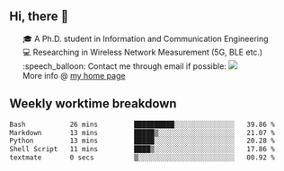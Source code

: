 <h2 > Hi, there 👋 </h3>

<div >
 <ul>
 🎓 A Ph.D. student in Information and Communication Engineering <br>
 💻 Researching in Wireless Network Measurement (5G, BLE etc.)<br>
 :speech_balloon: Contact me through email if possible: <a href="mailto:ethanjia@sjtu.edu.cn"><img src="https://img.shields.io/badge/-ethanjia@sjtu.edu.cn-c14438?style=plastic&logo=Gmail&logoColor=white&link=mailto:mailto:ethanjia@sjtu.edu.cn"></a> <br>
  More info @ <a href="https://haifengjia.github.io">my home page</a>
 </ul>
</div>

<h2 >
Weekly worktime breakdown
</h1>


<!--START_SECTION:waka-->

```txt
Bash           26 mins         ██████████░░░░░░░░░░░░░░░   39.86 %
Markdown       13 mins         █████▒░░░░░░░░░░░░░░░░░░░   21.07 %
Python         13 mins         █████░░░░░░░░░░░░░░░░░░░░   20.28 %
Shell Script   11 mins         ████▒░░░░░░░░░░░░░░░░░░░░   17.86 %
textmate       0 secs          ▒░░░░░░░░░░░░░░░░░░░░░░░░   00.92 %
```

<!--END_SECTION:waka-->


